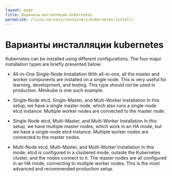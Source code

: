 ```yaml
---
layout: page
title: Варианты инсталляции kubernetes
permalink: /linux/servers/containers/kubernetes/install/
---
```


# Варианты инсталляции kubernetes

Kubernetes can be installed using different configurations. The four major installation types are briefly presented below:

-   All-in-One Single-Node Installation
    With all-in-one, all the master and worker components are installed on a single node. This is very useful for learning, development, and testing. This type should not be used in production. Minikube is one such example.

-   Single-Node etcd, Single-Master, and Multi-Worker Installation
    In this setup, we have a single master node, which also runs a single-node etcd instance. Multiple worker nodes are connected to the master node.

-   Single-Node etcd, Multi-Master, and Multi-Worker Installation
    In this setup, we have multiple master nodes, which work in an HA mode, but we have a single-node etcd instance. Multiple worker nodes are connected to the master nodes.

-   Multi-Node etcd, Multi-Master, and Multi-Worker Installation
    In this mode, etcd is configured in a clustered mode, outside the Kubernetes cluster, and the nodes connect to it. The master nodes are all configured in an HA mode, connecting to multiple worker nodes. This is the most advanced and recommended production setup.
